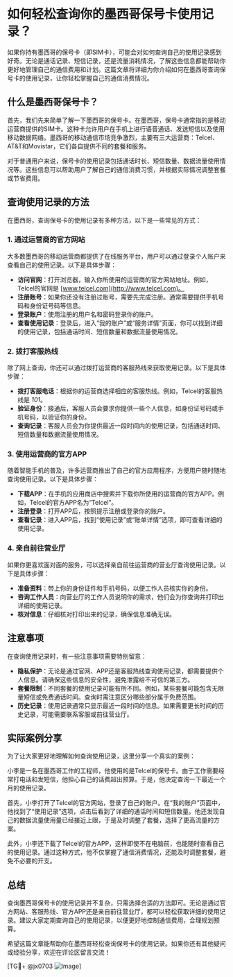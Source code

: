 # 如何轻松查询你的墨西哥保号卡使用记录？

如果你持有墨西哥的保号卡（即SIM卡），可能会对如何查询自己的使用记录感到好奇。无论是通话记录、短信记录，还是流量消耗情况，了解这些信息都能帮助你更好地管理自己的通信费用和计划。这篇文章将详细为你介绍如何在墨西哥查询保号卡的使用记录，让你轻松掌握自己的通信消费情况。

## 什么是墨西哥保号卡？

首先，我们先来简单了解一下墨西哥的保号卡。在墨西哥，保号卡通常指的是移动运营商提供的SIM卡。这种卡允许用户在手机上进行语音通话、发送短信以及使用移动数据网络。墨西哥的移动通信市场竞争激烈，主要有三大运营商：Telcel、AT&T和Movistar，它们各自提供不同的套餐和服务。

对于普通用户来说，保号卡的使用记录包括通话时长、短信数量、数据流量使用情况等。这些信息可以帮助用户了解自己的通信消费习惯，并根据实际情况调整套餐或节省费用。

## 查询使用记录的方法

在墨西哥，查询保号卡的使用记录有多种方法，以下是一些常见的方式：

### 1. **通过运营商的官方网站**

大多数墨西哥的移动运营商都提供了在线服务平台，用户可以通过登录个人账户来查看自己的使用记录。以下是具体步骤：

- **访问官网**：打开浏览器，输入你所使用的运营商的官方网站地址。例如，Telcel的官网是 [www.telcel.com](http://www.telcel.com)。
- **注册账号**：如果你还没有注册过账号，需要先完成注册。通常需要提供手机号码和身份证号码等信息。
- **登录账户**：使用注册的用户名和密码登录你的账户。
- **查看使用记录**：登录后，进入“我的账户”或“服务详情”页面，你可以找到详细的使用记录，包括通话时间、短信数量和数据流量使用情况。

### 2. **拨打客服热线**

除了网上查询，你还可以通过拨打运营商的客服热线来获取使用记录。以下是具体步骤：

- **拨打客服电话**：根据你的运营商选择相应的客服热线。例如，Telcel的客服热线是 *101*。
- **验证身份**：接通后，客服人员会要求你提供一些个人信息，如身份证号码或手机号码，以验证你的身份。
- **查询记录**：客服人员会为你提供最近一段时间内的使用记录，包括通话时间、短信数量和数据流量使用情况。

### 3. **使用运营商的官方APP**

随着智能手机的普及，许多运营商推出了自己的官方应用程序，方便用户随时随地查询使用记录。以下是具体步骤：

- **下载APP**：在手机的应用商店中搜索并下载你所使用的运营商的官方APP。例如，Telcel的官方APP名为“Telcel”。
- **注册登录**：打开APP后，按照提示注册或登录你的账户。
- **查看记录**：进入APP后，找到“使用记录”或“账单详情”选项，即可查看详细的使用记录。

### 4. **亲自前往营业厅**

如果你更喜欢面对面的服务，可以选择亲自前往运营商的营业厅查询使用记录。以下是具体步骤：

- **准备资料**：带上你的身份证件和手机号码，以便工作人员核实你的身份。
- **咨询工作人员**：向营业厅的工作人员说明你的需求，他们会为你查询并打印出详细的使用记录。
- **核对信息**：仔细核对打印出来的记录，确保信息准确无误。

## 注意事项

在查询使用记录时，有一些注意事项需要特别留意：

- **隐私保护**：无论是通过官网、APP还是客服热线查询使用记录，都需要提供个人信息。请确保这些信息的安全性，避免泄露给不可信的第三方。
- **套餐限制**：不同套餐的使用记录可能有所不同。例如，某些套餐可能包含无限量短信或免费通话时间。查询时需注意区分哪些部分属于免费范围。
- **历史记录**：使用记录通常只显示最近一段时间的信息。如果需要更长时间的历史记录，可能需要联系客服或前往营业厅。

## 实际案例分享

为了让大家更好地理解如何查询使用记录，这里分享一个真实的案例：

小李是一名在墨西哥工作的工程师，他使用的是Telcel的保号卡。由于工作需要经常打电话和发短信，他担心自己的话费超出预算。于是，他决定查询一下最近一个月的使用记录。

首先，小李打开了Telcel的官方网站，登录了自己的账户。在“我的账户”页面中，他找到了“使用记录”选项，点击后看到了详细的通话时间和短信数量。他还发现自己的数据流量使用量已经接近上限，于是及时调整了套餐，选择了更高流量的方案。

此外，小李还下载了Telcel的官方APP，这样即使不在电脑前，也能随时查看自己的使用记录。通过这种方式，他不仅掌握了通信消费情况，还能及时调整套餐，避免不必要的开支。

## 总结

查询墨西哥保号卡的使用记录并不复杂，只需选择合适的方法即可。无论是通过官方网站、客服热线、官方APP还是亲自前往营业厅，都可以轻松获取详细的使用记录。建议大家定期查询自己的使用记录，以便更好地控制通信费用，合理规划预算。

希望这篇文章能帮助你在墨西哥轻松查询保号卡的使用记录。如果你还有其他疑问或经验分享，欢迎在评论区留言交流！

[TG💪+ @jx0703 ![Image](https://github.com/user-attachments/assets/dbca1d08-cadb-493c-b0ec-ad6f7a83f270)]